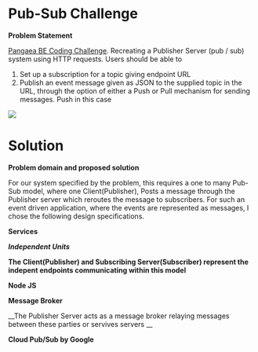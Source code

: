 # Pub-Sub Challenge

**Problem Statement**

[Pangaea BE Coding Challenge](https://pangaea-interviews.now.sh/be). Recreating a Publisher Server (pub / sub) system using HTTP requests. Users should be able to 
1. Set up a subscription for a topic giving endpoint URL 
2. Publish an event message given as JSON to the supplied topic in the URL, through the option of either a Push or Pull mechanism for sending messages. Push in this case

<img src="https://pangaea-interviews.now.sh/_next/static/images/pubsub-diagram-15a833df7c2a0fd11cade0630fe8e8ba.png">

# Solution

**Problem domain and proposed solution**

For our system specified by the problem, this requires a one to many Pub-Sub model, where one Client(Publisher), Posts a message through the Publisher server which reroutes the message to subscribers. For such an event driven application, where the events are represented as messages, I chose the following design specifications. 

  **Services**
  
  **_Independent Units_**
  
  __The Client(Publisher) and Subscribing Server(Subscriber) represent the indepent endpoints communicating within this model__
  
  **Node JS**
  
  
  **__Message Broker__**
  
  __The Publisher Server acts as a message broker relaying messages between these parties or servives servers __
  
  **Cloud Pub/Sub by Google**
